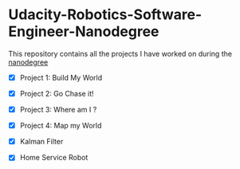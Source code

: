# Udacity-Robotics-Software-Engineer-Nanodegree

This repository contains all the projects I have worked on during the [nanodegree](https://www.udacity.com/course/robotics-software-engineer--nd209)

- [x] Project 1: Build My World

- [x] Project 2: Go Chase it!

- [x] Project 3: Where am I ?

- [x] Project 4: Map my World

- [x] Kalman Filter

- [x] Home Service Robot

